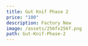 ```yaml
---
title: Gut Knif Phase 2
price: "100"
description: Factory New
image: /assets/256fx256f.png
path: Gut-Knif-Phase-2
---
```

